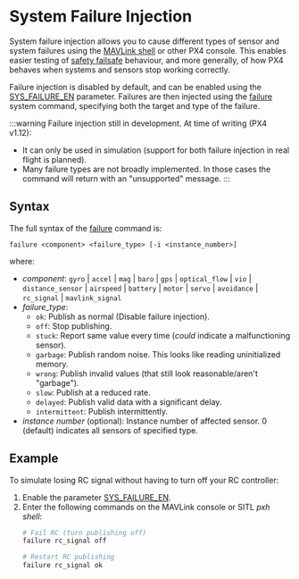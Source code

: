 # System Failure Injection

System failure injection allows you to cause different types of sensor and system failures using the [MAVLink shell](../debug/mavlink_shell.md#mavlink-shell) or other PX4 console. This enables easier testing of [safety failsafe](../config/safety.md#safety-configuration-failsafes) behaviour, and more generally, of how PX4 behaves when systems and sensors stop working correctly.

Failure injection is disabled by default, and can be enabled using the [SYS_FAILURE_EN](../advanced_config/parameter_reference.md#SYS_FAILURE_EN) parameter. Failures are then injected using the [failure](../modules/modules_command.md#failure) system command, specifying both the target and type of the failure.

:::warning
Failure injection still in development. At time of writing (PX4 v1.12):
- It can only be used in simulation (support for both failure injection in real flight is planned).
- Many failure types are not broadly implemented. In those cases the command will return with an "unsupported" message.
:::

## Syntax

The full syntax of the [failure](../modules/modules_command.md#failure) command is:
```
failure <component> <failure_type> [-i <instance_number>]
```
where:
- _component_: `gyro` | `accel` | `mag` | `baro` | `gps` | `optical_flow` | `vio` | `distance_sensor` | `airspeed` | `battery` | `motor` | `servo` | `avoidance` | `rc_signal` | `mavlink_signal`
- _failure_type_:
  - `ok`: Publish as normal (Disable failure injection).
  - `off`: Stop publishing.
  - `stuck`: Report same value every time (_could_ indicate a malfunctioning sensor).
  - `garbage`: Publish random noise. This looks like reading uninitialized memory.
  - `wrong`: Publish invalid values (that still look reasonable/aren't "garbage").
  - `slow`: Publish at a reduced rate.
  - `delayed`: Publish valid data with a significant delay.
  - `intermittent`: Publish intermittently.
- _instance number_ (optional): Instance number of affected sensor. 0 (default) indicates all sensors of specified type.


## Example

To simulate losing RC signal without having to turn off your RC controller:

1. Enable the parameter [SYS_FAILURE_EN](../advanced_config/parameter_reference.md#SYS_FAILURE_EN).
1. Enter the following commands on the MAVLink console or SITL *pxh shell*:
   ```bash
   # Fail RC (turn publishing off)
   failure rc_signal off

   # Restart RC publishing
   failure rc_signal ok
   ```